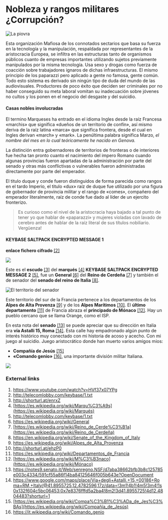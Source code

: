 # Nobleza y rangos militares ¿Corrupción?

![La piovra](http://telecomlobby.com/Images/lapiovra.webp)

Esta organización Mafiosa de los connotados sectarios que basa su fuerza en la tecnología y la manipulación, respaldada por representantes de la aristocracia Europea, se infiltra en las estructuras tanto de organismos públicos cuanto de empresas importantes utilizando sujetos previamente manipulados por la misma tecnología. Usa sexo y drogas como fuerza de coacción sobre trabajadores ignaros de dichas infraestructuras. El mismo principio de los paparazzi pero aplicado a gente no famosa, gente común. Todo esto sistema es derivado sin ningún tipo de duda del mundo de las audiovisuales. Productores de poco éxito que deciden ser criminales por no haber conseguido su meta laboral vomitan su inadecuación sobre jóvenes no cultos y los ponen en el negocio del desgaste y del suicidio. 

#### Casas nobles involucradas 

El termino Marqueses ha entrado en el idioma Ingles desde la raíz Francesa «marchis» que significa «dueños de un territorio de confín», así mismo deriva de la raíz latina «marca» que significa frontera, desde el cual en Ingles derivan «march»  y «mark». La penúltima palabra significa Marzo, *el nombre del mes en lo cual teóricamente he nacido en Genova.*  

La distinción entra gobernadores de territorios de fronteras o de interiores fue hecha tan pronto cuanto el nacimiento del impero Romano cuando algunas provincias fueron apartadas de la administración por parte del senado y otras más conflictivas o vulnerables fueron administradas directamente por parte del emperador. 

El titulo duque y conde fueron distinguidos de forma parecida como rangos en el tardo Imperio, el  titulo «dux» raíz de duque fue utilizado por una figura de gobernador de provincia militar y el rango de «comes», compañero del emperador literalmente, raíz de conde fue dado al líder de un ejercito fronterizo.  

> Es curioso como el nivel de la aristocracia haya bajado a tal punto de tener yo que hablar de «paparazzi» y mujeres violadas con lavado de cerebro antes de hablar de la raíz literal de sus títulos nobiliario. Vergüenza! 

#### KEYBASE SALTPACK ENCRYPTED MESSAGE 1

**enlace fichero cifrado** [[2]](http://telecomlobby.com/keybase/1.txt)

![](http://telecomlobby.com/Images/81207908_10221833008156953_4700509236348583936_n.jpg)

Este es el **escudo** [[3]](shorturl.at/enrxZ) del **marqués** [[4]](https://es.wikipedia.org/wiki/Marqu%C3%A9s) **KEYBASE SALTPACK ENCRYPTED MESSAGE 2** [[5]](http://telecomlobby.com/keybase/1.txt), fue un **General** [[6]](https://es.wikipedia.org/wiki/General) del **Reino de Cerdeña** [[7]](https://es.wikipedia.org/wiki/Reino_de_Cerde%C3%B1a) y también el de senador del **senado del reino de Italia** [[8]](https://en.wikipedia.org/wiki/Senate_of_the_Kingdom_of_Italy).

![El territorio del senador](http://telecomlobby.com/Images/marchesedlp.jpg)

Este territorio del sur de la Francia pertenece a los departamentos de los **Alpes de Alta Provenza** [[9]](https://es.wikipedia.org/wiki/Alpes_de_Alta_Provenza) y de los **Alpes Marítimos** [[10]](http://shorturl.at/ehzP0).  El **último departamento** [[11]](https://es.wikipedia.org/wiki/Departamentos_de_Francia) de Francia abraza el **principado de Mónaco** [[12]](https://es.wikipedia.org/wiki/M%C3%B3naco). Hay un pueblo cercano que se llama Orange, como el ISP. 

En esta nota del **senado** [[13]](https://notes9.senato.it/Web/senregno.NSF/d7aba38662bfb3b8c125785e003c4334/591cf55a86f14ba84125646f005b643e?OpenDocument) se puede apreciar que su dirección en Italia era **vía Astalli 15, Roma** [[14]](https://www.google.com/maps/place/Via+degli+Astalli,+15,+00186+Roma+RM,+Italy/@41.8955725,12.4782596,17z/data=!3m1!4b1!4m5!3m4!1s0x132f604c5bc06453:0x7e8376fffd5a2ba4!8m2!3d41.8955725!4d12.4804483?shorturl=1). Esta calle hay empadronado algún punto de interés histórico muy conectado con mi historia de acoso y acecho. Con mi juego al suicidio. Juego aristocrático donde han muerto varios amigos mios:

- **Compañía de Jesús** [[15]](https://es.wikipedia.org/wiki/Compa%C3%B1%C3%ADa_de_Jes%C3%BAs)
- **«Comando genio»** [[16]](https://it.wikipedia.org/wiki/Comando_genio), una importante división militar Italiana. 

![](http://telecomlobby.com/Images/astalli1.png)

### External links 

1. https://www.youtube.com/watch?v=HVf37x07YPg
2. http://telecomlobby.com/keybase/1.txt
3. http://shorturl.at/enrxZ
4. [https://es.wikipedia.org/wiki/Marqu%C3%A9s](https://es.wikipedia.org/wiki/Marqués)
5. http://telecomlobby.com/keybase/1.txt
6. https://es.wikipedia.org/wiki/General
7. [https://es.wikipedia.org/wiki/Reino_de_Cerde%C3%B1a](https://es.wikipedia.org/wiki/Reino_de_Cerdeña)
8. https://en.wikipedia.org/wiki/Senate_of_the_Kingdom_of_Italy
9. https://es.wikipedia.org/wiki/Alpes_de_Alta_Provenza
10. http://shorturl.at/ehzP0
11. https://es.wikipedia.org/wiki/Departamentos_de_Francia
12. [https://es.wikipedia.org/wiki/M%C3%B3naco](https://es.wikipedia.org/wiki/Mónaco)
13. https://notes9.senato.it/Web/senregno.NSF/d7aba38662bfb3b8c125785e003c4334/591cf55a86f14ba84125646f005b643e?OpenDocument 
14. https://www.google.com/maps/place/Via+degli+Astalli,+15,+00186+Roma+RM,+Italy/@41.8955725,12.4782596,17z/data=!3m1!4b1!4m5!3m4!1s0x132f604c5bc06453:0x7e8376fffd5a2ba4!8m2!3d41.8955725!4d12.4804483?shorturl=1
15. [https://es.wikipedia.org/wiki/Compa%C3%B1%C3%ADa_de_Jes%C3%BAs](https://es.wikipedia.org/wiki/Compañía_de_Jesús)
16. https://it.wikipedia.org/wiki/Comando_genio

